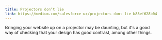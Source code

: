 ```yaml
---
title: Projectors don’t lie
link: https://medium.com/salesforce-ux/projectors-dont-lie-b85ef628b04
---
```

Bringing your website up on a projector may be daunting, but it's a good way of checking that your design has good contrast, among other things.
